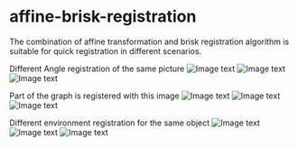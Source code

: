 # affine-brisk-registration
The combination of affine transformation and brisk registration algorithm is suitable for quick registration in different scenarios.


Different Angle registration of the same picture
![Image text](https://raw.githubusercontent.com/Zz-ww/affine-brisk-registration/master/1.jpg)
![Image text](https://raw.githubusercontent.com/Zz-ww/affine-brisk-registration/master/1_1.jpg)
![Image text](https://raw.githubusercontent.com/Zz-ww/affine-brisk-registration/master/1_1_out.jpg)

Part of the graph is registered with this image
![Image text](https://raw.githubusercontent.com/Zz-ww/affine-brisk-registration/master/1.jpg)
![Image text](https://raw.githubusercontent.com/Zz-ww/affine-brisk-registration/master/1_2.jpg)
![Image text](https://raw.githubusercontent.com/Zz-ww/affine-brisk-registration/master/1_2_out.jpg)

Different environment registration for the same object
![Image text](https://raw.githubusercontent.com/Zz-ww/affine-brisk-registration/master/2_1_1.jpg)
![Image text](https://raw.githubusercontent.com/Zz-ww/affine-brisk-registration/master/2_1_2.jpg)
![Image text](https://raw.githubusercontent.com/Zz-ww/affine-brisk-registration/master/2_1_out.jpg)
